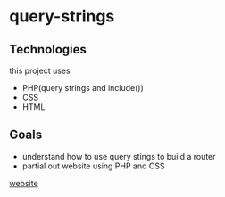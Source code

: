 # query-strings

## Technologies
this project uses 
- PHP(query strings and include())
- CSS
- HTML

## Goals
- understand how to use query stings to build a router
- partial out website using PHP and CSS

[website](https://peprojects.dev/alpha-1/mprizzuto/pe-homework/alpha-three/query-strings/?page=coffee)
